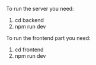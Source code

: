 To run the server you need:

1. cd backend
2. npm run dev

To run the frontend part you need:

1. cd frontend
2. npm run dev
